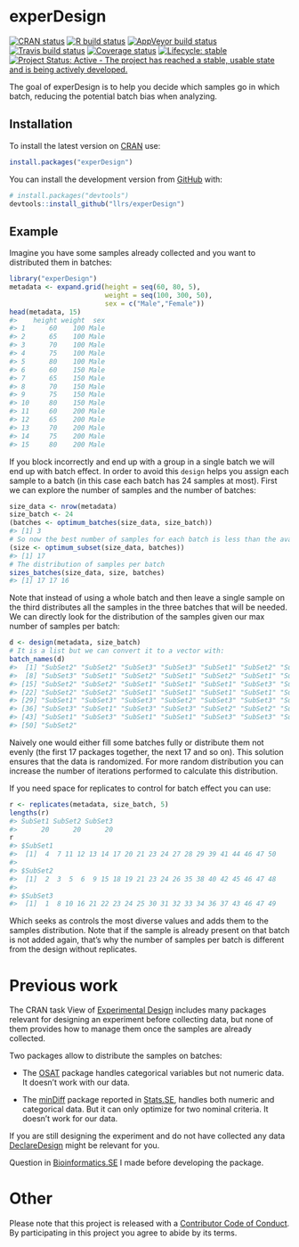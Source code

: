 
<!-- README.md is generated from README.Rmd. Please edit that file -->

# experDesign

<!-- badges: start -->

[![CRAN
status](https://www.r-pkg.org/badges/version/experDesign)](https://CRAN.R-project.org/package=experDesign)
[![R build
status](https://github.com/llrs/experDesign/workflows/R-CMD-check/badge.svg)](https://github.com/llrs/experDesign/actions?workflow=R-CMD-check)
[![AppVeyor build
status](https://ci.appveyor.com/api/projects/status/github/llrs/experDesign?branch=master&svg=true)](https://ci.appveyor.com/project/llrs/experDesign)
[![Travis build
status](https://travis-ci.org/llrs/experDesign.svg?branch=master)](https://travis-ci.org/llrs/experDesign)
[![Coverage
status](https://codecov.io/gh/llrs/experDesign/branch/master/graph/badge.svg)](https://codecov.io/github/llrs/experDesign?branch=master)
[![Lifecycle:
stable](https://img.shields.io/badge/lifecycle-stable-brightgreen.svg)](https://www.tidyverse.org/lifecycle/#stable)
[![Project Status: Active - The project has reached a stable, usable
state and is being actively
developed.](http://www.repostatus.org/badges/latest/active.svg)](http://www.repostatus.org/#active)
<!-- badges: end -->

The goal of experDesign is to help you decide which samples go in which
batch, reducing the potential batch bias when analyzing.

## Installation

To install the latest version on
[CRAN](https://CRAN.R-project.org/package=experDesign) use:

``` r
install.packages("experDesign")
```

You can install the development version from
[GitHub](https://github.com/) with:

``` r
# install.packages("devtools")
devtools::install_github("llrs/experDesign")
```

## Example

Imagine you have some samples already collected and you want to
distributed them in batches:

``` r
library("experDesign")
metadata <- expand.grid(height = seq(60, 80, 5), 
                        weight = seq(100, 300, 50),
                        sex = c("Male","Female"))
head(metadata, 15)
#>    height weight  sex
#> 1      60    100 Male
#> 2      65    100 Male
#> 3      70    100 Male
#> 4      75    100 Male
#> 5      80    100 Male
#> 6      60    150 Male
#> 7      65    150 Male
#> 8      70    150 Male
#> 9      75    150 Male
#> 10     80    150 Male
#> 11     60    200 Male
#> 12     65    200 Male
#> 13     70    200 Male
#> 14     75    200 Male
#> 15     80    200 Male
```

If you block incorrectly and end up with a group in a single batch we
will end up with batch effect. In order to avoid this `design` helps you
assign each sample to a batch (in this case each batch has 24 samples at
most). First we can explore the number of samples and the number of
batches:

``` r
size_data <- nrow(metadata)
size_batch <- 24
(batches <- optimum_batches(size_data, size_batch))
#> [1] 3
# So now the best number of samples for each batch is less than the available
(size <- optimum_subset(size_data, batches))
#> [1] 17
# The distribution of samples per batch
sizes_batches(size_data, size, batches)
#> [1] 17 17 16
```

Note that instead of using a whole batch and then leave a single sample
on the third distributes all the samples in the three batches that will
be needed. We can directly look for the distribution of the samples
given our max number of samples per batch:

``` r
d <- design(metadata, size_batch)
# It is a list but we can convert it to a vector with:
batch_names(d)
#>  [1] "SubSet2" "SubSet2" "SubSet3" "SubSet3" "SubSet1" "SubSet2" "SubSet1"
#>  [8] "SubSet3" "SubSet1" "SubSet2" "SubSet1" "SubSet2" "SubSet1" "SubSet2"
#> [15] "SubSet2" "SubSet2" "SubSet1" "SubSet1" "SubSet1" "SubSet3" "SubSet2"
#> [22] "SubSet2" "SubSet2" "SubSet1" "SubSet1" "SubSet1" "SubSet1" "SubSet2"
#> [29] "SubSet1" "SubSet3" "SubSet3" "SubSet2" "SubSet3" "SubSet3" "SubSet2"
#> [36] "SubSet3" "SubSet1" "SubSet3" "SubSet3" "SubSet2" "SubSet2" "SubSet3"
#> [43] "SubSet1" "SubSet3" "SubSet1" "SubSet1" "SubSet3" "SubSet3" "SubSet3"
#> [50] "SubSet2"
```

Naively one would either fill some batches fully or distribute them not
evenly (the first 17 packages together, the next 17 and so on). This
solution ensures that the data is randomized. For more random
distribution you can increase the number of iterations performed to
calculate this distribution.

If you need space for replicates to control for batch effect you can
use:

``` r
r <- replicates(metadata, size_batch, 5)
lengths(r)
#> SubSet1 SubSet2 SubSet3 
#>      20      20      20
r
#> $SubSet1
#>  [1]  4  7 11 12 13 14 17 20 21 23 24 27 28 29 39 41 44 46 47 50
#> 
#> $SubSet2
#>  [1]  2  3  5  6  9 15 18 19 21 23 24 26 35 38 40 42 45 46 47 48
#> 
#> $SubSet3
#>  [1]  1  8 10 16 21 22 23 24 25 30 31 32 33 34 36 37 43 46 47 49
```

Which seeks as controls the most diverse values and adds them to the
samples distribution. Note that if the sample is already present on that
batch is not added again, that’s why the number of samples per batch is
different from the design without replicates.

# Previous work

The CRAN task View of [Experimental
Design](https://CRAN.R-project.org/view=ExperimentalDesign) includes
many packages relevant for designing an experiment before collecting
data, but none of them provides how to manage them once the samples are
already collected.

Two packages allow to distribute the samples on batches:

  - The [OSAT](https://bioconductor.org/packages/OSAT/) package handles
    categorical variables but not numeric data. It doesn’t work with our
    data.

  - The [minDiff](https://github.com/m-Py/minDiff) package reported in
    [Stats.SE](https://stats.stackexchange.com/a/326015/105234), handles
    both numeric and categorical data. But it can only optimize for two
    nominal criteria. It doesn’t work for our data.

If you are still designing the experiment and do not have collected any
data [DeclareDesign](https://cran.r-project.org/package=DeclareDesign)
might be relevant for you.

Question in
[Bioinformatics.SE](https://bioinformatics.stackexchange.com/q/4765/48)
I made before developing the package.

# Other

Please note that this project is released with a [Contributor Code of
Conduct](https://llrs.github.io/experDesign/CODE_OF_CONDUCT.html). By
participating in this project you agree to abide by its terms.
